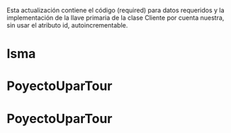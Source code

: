 Esta actualización contiene el código (required) para datos requeridos y la implementación de la llave primaria de la clase Cliente por cuenta nuestra,
sin usar el atributo id, autoincrementable.
# Isma
# PoyectoUparTour
# PoyectoUparTour
